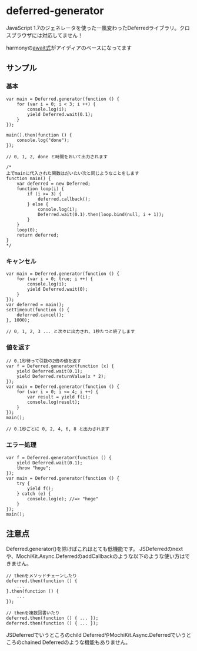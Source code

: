 # deferred-generator
JavaScript 1.7のジェネレータを使った一風変わったDeferredライブラリ。クロスブラウザには対応してません！

harmonyの[await式]( http://wiki.ecmascript.org/doku.php?id=strawman:deferred_functions )がアイディアのベースになってます

## サンプル

### 基本

	var main = Deferred.generator(function () {
		for (var i = 0; i < 3; i ++) {
			console.log(i);
			yield Deferred.wait(0.1);
		}
	});

	main().then(function () {
		console.log("done");
	});

	// 0, 1, 2, done と時間をおいて出力されます

	/*
	上でmainに代入された関数はだいたい次と同じようなことをします
	function main() {
		var deferred = new Deferred;
		function loop(i) {
			if (i >= 3) {
				deferred.callback();
			} else {
				console.log(i);
				Deferred.wait(0.1).then(loop.bind(null, i + 1));
			}
		}
		loop(0);
		return deferred;
	}
	*/

### キャンセル

	var main = Deferred.generator(function () {
		for (var i = 0; true; i ++) {
			console.log(i);
			yield Deferred.wait(0);
		}
	});
	var deferred = main();
	setTimeout(function () {
		deferred.cancel();
	}, 1000);

	// 0, 1, 2, 3 ... と次々に出力され、1秒たつと終了します

### 値を返す

	// 0.1秒待って引数の2倍の値を返す
	var f = Deferred.generator(function (x) {
		yield Deferred.wait(0.1);
		yield Deferred.returnValue(x * 2);
	});
	var main = Deferred.generator(function () {
		for (var i = 0; i <= 4; i ++) {
			var result = yield f(i);
			console.log(result);
		}
	});
	main();

	// 0.1秒ごとに 0, 2, 4, 6, 8 と出力されます

### エラー処理

	var f = Deferred.generator(function () {
		yield Deferred.wait(0.1);
		throw "hoge";
	});
	var main = Deferred.generator(function () {
		try {
			yield f();
		} catch (e) {
			console.log(e); //=> "hoge"
		}
	});
	main();

## 注意点
Deferred.generator()を除けばこれはとても低機能です。
JSDeferredのnextや、MochiKit.Async.DeferredのaddCallbackのような以下のような使い方はできません。

	// thenをメソッドチェーンしたり
	deferred.then(function () {
		...
	}.then(function () {
		...
	});

	// thenを複数回書いたり
	deferred.then(function () { ... });
	deferred.then(function () { ... });

JSDeferredでいうところのchild DeferredやMochiKit.Async.Deferredでいうところのchained Deferredのような機能もありません。


